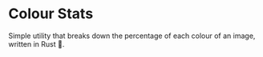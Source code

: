 # Colour Stats

Simple utility that breaks down the percentage of each colour of an image, written in Rust 🦀.
